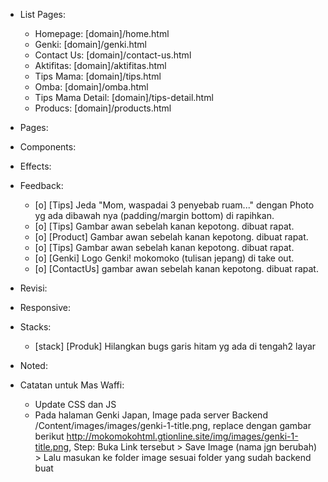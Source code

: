 - List Pages:
  - Homepage: [domain]/home.html
  - Genki: [domain]/genki.html
  - Contact Us: [domain]/contact-us.html
  - Aktifitas: [domain]/aktifitas.html
  - Tips Mama: [domain]/tips.html
  - Omba: [domain]/omba.html
  - Tips Mama Detail: [domain]/tips-detail.html
  - Producs: [domain]/products.html

- Pages:

- Components:

- Effects:
  
- Feedback:
  - [o] [Tips] Jeda "Mom, waspadai 3 penyebab ruam..." dengan Photo yg ada dibawah nya (padding/margin bottom) di rapihkan.
  - [o] [Tips] Gambar awan sebelah kanan kepotong. dibuat rapat.
  - [o] [Product] Gambar awan sebelah kanan kepotong. dibuat rapat.
  - [o] [Tips] Gambar awan sebelah kanan kepotong. dibuat rapat.
  - [o] [Genki] Logo Genki! mokomoko (tulisan jepang) di take out.
  - [o] [ContactUs] gambar awan sebelah kanan kepotong. dibuat rapat.

- Revisi:

- Responsive:

- Stacks:
  - [stack] [Produk] Hilangkan bugs garis hitam yg ada di tengah2 layar

- Noted:

- Catatan untuk Mas Waffi:
  - Update CSS dan JS
  - Pada halaman Genki Japan,
  Image pada server Backend /Content/images/images/genki-1-title.png,
  replace dengan gambar berikut http://mokomokohtml.gtionline.site/img/images/genki-1-title.png,
  Step: Buka Link tersebut > Save Image (nama jgn berubah) > Lalu masukan ke folder image sesuai folder yang sudah backend buat
